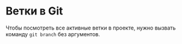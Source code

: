 # Ветки в Git  


Чтобы посмотреть все активные ветки в проекте, нужно вызвать команду `git branch` без аргументов.  